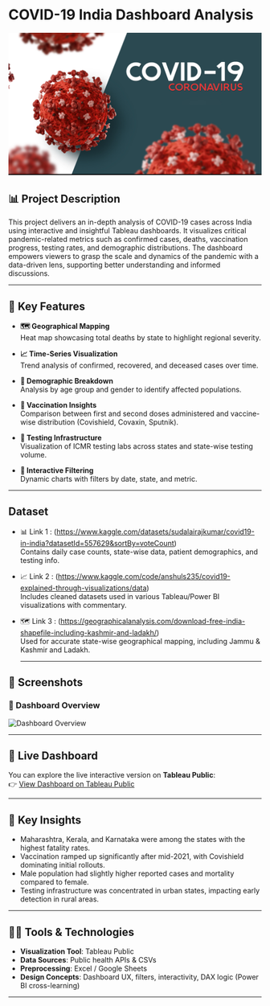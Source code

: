 # COVID-19 India Dashboard Analysis

![COVID-19 Dashboard](COVID19.jpg)


## 📊 Project Description

This project delivers an in-depth analysis of COVID-19 cases across India using interactive and insightful Tableau dashboards. It visualizes critical pandemic-related metrics such as confirmed cases, deaths, vaccination progress, testing rates, and demographic distributions. The dashboard empowers viewers to grasp the scale and dynamics of the pandemic with a data-driven lens, supporting better understanding and informed discussions.

---

## 🚀 Key Features

- **🗺️ Geographical Mapping**  
  Heat map showcasing total deaths by state to highlight regional severity.

- **📈 Time-Series Visualization**  
  Trend analysis of confirmed, recovered, and deceased cases over time.

- **👥 Demographic Breakdown**  
  Analysis by age group and gender to identify affected populations.

- **💉 Vaccination Insights**  
  Comparison between first and second doses administered and vaccine-wise distribution (Covishield, Covaxin, Sputnik).

- **🧪 Testing Infrastructure**  
  Visualization of ICMR testing labs across states and state-wise testing volume.

- **🔄 Interactive Filtering**  
  Dynamic charts with filters by date, state, and metric.

---
## Dataset

- 📊 Link 1 : (https://www.kaggle.com/datasets/sudalairajkumar/covid19-in-india?datasetId=557629&sortBy=voteCount)  
  Contains daily case counts, state-wise data, patient demographics, and testing info.

- 📈 Link 2 : (https://www.kaggle.com/code/anshuls235/covid19-explained-through-visualizations/data)  
  Includes cleaned datasets used in various Tableau/Power BI visualizations with commentary.

- 🗺️ Link 3 : (https://geographicalanalysis.com/download-free-india-shapefile-including-kashmir-and-ladakh/)  
  Used for accurate state-wise geographical mapping, including Jammu & Kashmir and Ladakh.

  ---
 ## 📸 Screenshots

### 🧭 Dashboard Overview
![Dashboard Overview](images/dashboard-overview.png)

---
## 🔗 Live Dashboard

You can explore the live interactive version on **Tableau Public**:  
👉 [View Dashboard on Tableau Public](https://public.tableau.com/your-dashboard-link)

---

## 🧠 Key Insights

- Maharashtra, Kerala, and Karnataka were among the states with the highest fatality rates.
- Vaccination ramped up significantly after mid-2021, with Covishield dominating initial rollouts.
- Male population had slightly higher reported cases and mortality compared to female.
- Testing infrastructure was concentrated in urban states, impacting early detection in rural areas.

---

## 👨‍💻 Tools & Technologies

- **Visualization Tool**: Tableau Public  
- **Data Sources**: Public health APIs & CSVs  
- **Preprocessing**: Excel / Google Sheets  
- **Design Concepts**: Dashboard UX, filters, interactivity, DAX logic (Power BI cross-learning)

---
